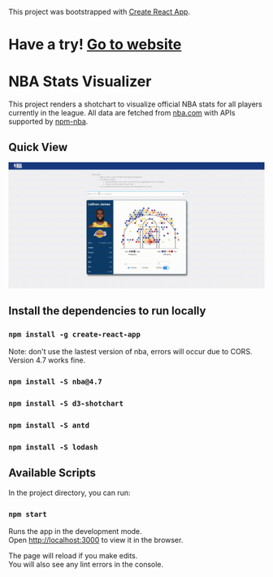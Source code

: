 This project was bootstrapped with [Create React App](https://github.com/facebook/create-react-app).
# Have a try! [Go to website](http://nba-stats-visualizer.appspot.com)
# NBA Stats Visualizer 
This project renders a shotchart to visualize official NBA stats for all players currently in the league. All data are fetched from  [nba.com](https://www.nba.com/) with APIs 
supported by [npm-nba](https://www.npmjs.com/package/nba).

## Quick View
![Demo](/demo/demo.gif?raw=true "demo")

## Install the dependencies to run locally

### `npm install -g create-react-app`
Note: don't use the lastest version of nba, errors will occur due to CORS. Version 4.7 works fine.
### `npm install -S nba@4.7`
### `npm install -S d3-shotchart`
### `npm install -S antd`
### `npm install -S lodash`


##  Available Scripts


In the project directory, you can run:

### `npm start`

Runs the app in the development mode.<br>
Open [http://localhost:3000](http://localhost:3000) to view it in the browser.

The page will reload if you make edits.<br>
You will also see any lint errors in the console.


